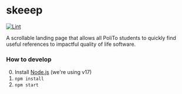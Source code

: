 # skeeep

[![Lint](https://github.com/WEEE-Open/skeeep/actions/workflows/linter.yml/badge.svg)](https://github.com/WEEE-Open/skeeep/actions/workflows/linter.yml)

A scrollable landing page that allows all PoliTo students to quickly find useful references to impactful quality of life software.

### How to develop

0. Install [Node.js](https://nodejs.org/en/) (we're using v17)
1. `npm install`
2. `npm start`
